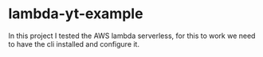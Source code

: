 # lambda-yt-example
In this project I tested the AWS lambda serverless, for this to work we need to have the cli installed and configure it.
